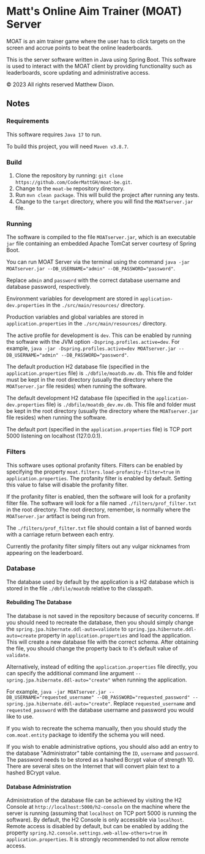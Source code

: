 # Matt's Online Aim Trainer (MOAT) Server

MOAT is an aim trainer game where the user has to click targets on the screen and accrue points to beat the online leaderboards.

This is the server software written in Java using Spring Boot.  This software is used to interact with the MOAT client by providing functionality such as leaderboards, score updating and administrative access.

© 2023 All rights reserved Matthew Dixon.

## Notes

### Requirements

This software requires `Java 17` to run.

To build this project, you will need `Maven v3.8.7`.

### Build

1. Clone the repository by running: `git clone https://github.com/CoderMattGH/moat-be.git`.
2. Change to the `moat-be` repository directory.
3. Run `mvn clean package`. This will build the project after running any tests.
4. Change to the `target` directory, where you will find the `MOATserver.jar` file.

### Running

The software is compiled to the file `MOATserver.jar`, which is an executable `jar` file containing an embedded Apache TomCat server courtesy of Spring Boot.

You can run MOAT Server via the terminal using the command `java -jar MOATserver.jar --DB_USERNAME="admin" --DB_PASSWORD="password"`.

Replace `admin` and `password` with the correct database username and database password, respectively.

Environment variables for development are stored in `application-dev.properties` in the `./src/main/resources/` directory.

Production variables and global variables are stored in `application.properties` in the `./src/main/resources/` directory.

The active profile for development is `dev`.  This can be enabled by running the software with the JVM option `-Dspring.profiles.active=dev`.  For example, `java -jar -Dspring.profiles.active=dev MOATserver.jar --DB_USERNAME="admin" --DB_PASSWORD="password"`.

The default production H2 database file (specified in the `application.properties` file) is `./dbfile/moatdb.mv.db`.  This file and folder must be kept in the root directory (usually the directory where the `MOATserver.jar` file resides) when running the software. 

The default development H2 database file (specified in the `application-dev.properties` file) is `./dbfile/moatdb_dev.mv.db`. This file and folder must be kept in the root directory (usually the directory where the `MOATserver.jar` file resides) when running the software. 

The default port (specified in the `application.properties` file) is TCP port 5000 listening on
 localhost (127.0.0.1).

### Filters

This software uses optional profanity filters.  Filters can be enabled by specifying the property `moat.filters.load-profanity-filter=true` in `application.properties`.  The profanity filter is enabled by default.  Setting this value to false will disable the profanity filter.

If the profanity filter is enabled, then the software will look for a profanity filter file.  The software will look for a file named `./filters/prof_filter.txt` in the root directory.  The root directory, remember, is normally where the `MOATserver.jar` artifact is being run from.

The `./filters/prof_filter.txt` file should contain a list of banned words with a carriage return between each entry.

Currently the profanity filter simply filters out any vulgar nicknames from appearing on the leaderboard.

### Database

The database used by default by the application is a H2 database which is stored in the file `./dbfile/moatdb` relative to the classpath.

#### Rebuilding The Database

The database is not saved in the repository because of security concerns.  If you should need to recreate the database, then you should simply change the `spring.jpa.hibernate.ddl-auto=validate` to `spring.jpa.hibernate.ddl-auto=create` property in `application.properties` and load the application.  This will create a new database file with the correct schema.  After obtaining the file, you should change the property back to it's default value of `validate`.

Alternatively, instead of editing the `application.properties` file directly, you can specify the additional command line argument `--spring.jpa.hibernate.ddl-auto="create"` when running the application.

For example, `java -jar MOATserver.jar --DB_USERNAME="requested_username" --DB_PASSWORD="requested_password" --spring.jpa.hibernate.ddl-auto="create"`.  Replace `requested_username` and `requested_password` with the database username and password you would like to use.

If you wish to recreate the schema manually, then you should study the `com.moat.entity` package to identify the schema you will need.

If you wish to enable administrative options, you should also add an entry to the database "Administrator" table containing the `ID`, `username` and `password`.  The password needs to be stored as a hashed Bcrypt value of strength 10.  There are several sites on the Internet that will convert plain text to a hashed BCrypt value.

#### Database Administration

Administration of the database file can be achieved by visiting the H2 Console at `http://localhost:5000/h2-console` on the machine where the server is running (assuming that `localhost` on TCP port 5000 is running the software).  By default, the H2 Console is only accessible via `localhost`.  Remote access is disabled by default, but can be enabled by adding the property `spring.h2.console.settings.web-allow-others=true` in `application.properties`.  It is strongly recommended to not allow remote access.



